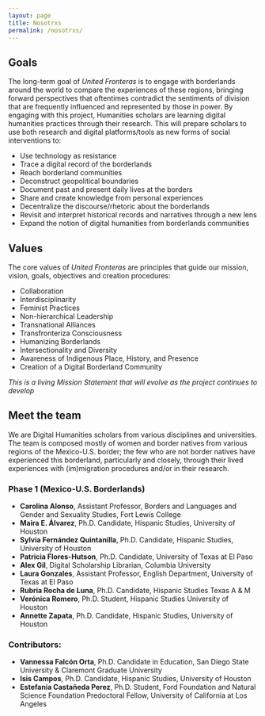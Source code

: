 ```yaml
---
layout: page
title: Nosotrxs
permalink: /nosotrxs/
---
```

## Goals

The long-term goal of *United Fronteras* is to engage with borderlands around the world to compare the experiences of these regions, bringing forward perspectives that oftentimes contradict the sentiments of division that are frequently influenced and represented by those in power. By engaging with this project, Humanities scholars are learning digital humanities practices through their research. This will prepare scholars to use both research and digital platforms/tools as new forms of social interventions to:

- Use technology as resistance
- Trace a digital record of the borderlands
- Reach borderland communities
- Deconstruct geopolitical boundaries
- Document past and present daily lives at the borders
- Share and create knowledge from personal experiences
- Decentralize the discourse/rhetoric about the borderlands
- Revisit and interpret historical records and narratives through a new lens
- Expand the notion of digital humanities from borderlands communities

## Values

The core values of *United Fronteras* are principles that guide our mission, vision, goals, objectives and creation procedures:

- Collaboration
- Interdisciplinarity
- Feminist Practices
- Non-hierarchical Leadership
- Transnational Alliances
- Transfronteriza Consciousness
- Humanizing Borderlands
- Intersectionality and Diversity
- Awareness of Indigenous Place, History, and Presence
- Creation of a Digital Borderland Community

*This is a living Mission Statement that will evolve as the project continues to develop*

## Meet the team

We are Digital Humanities scholars from various disciplines and universities. The team is composed mostly of women and border natives from various regions of the Mexico-U.S. border; the few who are not border natives have experienced this borderland, particularly and closely, through their lived experiences with (im)migration procedures and/or in their research.

### Phase 1 (Mexico-U.S. Borderlands)

- **Carolina Alonso**, Assistant Professor, Borders and Languages and Gender and Sexuality Studies, Fort Lewis College
- **Maira E. Álvarez**, Ph.D. Candidate, Hispanic Studies, University of Houston
- **Sylvia Fernández Quintanilla**, Ph.D. Candidate, Hispanic Studies, University of Houston
- **Patricia Flores-Hutson**, Ph.D. Candidate, University of Texas at El Paso
- **Alex Gil**, Digital Scholarship Librarian, Columbia University
- **Laura Gonzales**, Assistant Professor, English Department, University of Texas at El Paso
- **Rubria Rocha de Luna**, Ph.D. Candidate, Hispanic Studies Texas A & M
- **Verónica Romero**, Ph.D. Student, Hispanic Studies University of Houston
- **Annette Zapata**, Ph.D. Candidate, Hispanic Studies, University of Houston

### Contributors:

- **Vannessa Falcón Orta**, Ph.D. Candidate in Education, San Diego State University & Claremont Graduate University
- **Isis Campos**, Ph.D. Candidate, Hispanic Studies, University of Houston
- **Estefanía Castañeda Perez**, Ph.D. Student, Ford Foundation and Natural Science Foundation Predoctoral Fellow, University of California at Los Angeles
